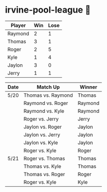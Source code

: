 # irvine-pool-league 🎱

| Player | Win | Lose |
|-----|-----|-----|
| Raymond | 2 | 1 |
| Thomas | 3 | 1 |
| Roger | 2 | 5 |
| Kyle | 1 | 4 |
| Jaylon | 3 | 0 |
| Jerry | 1 | 1 |

| Date | Match Up | Winner |
|-----|-----|-----|
| 5/20 | Thomas vs. Raymond | Thomas |
|  | Raymond vs. Roger | Raymond |
|  | Raymond vs. Kyle | Raymond |
|  | Roger vs. Jerry | Jerry |
|  | Jaylon vs. Roger | Jaylon |
|  | Jaylon vs. Jerry | Jaylon |
|  | Jaylon vs. Kyle | Jaylon |
|  | Roger vs. Kyle | Roger |
| 5/21 | Roger vs. Thomas | Thomas |
|  | Thomas vs. Kyle | Thomas |
|  | Thomas vs. Roger | Roger |
|  | Roger vs. Kyle | Kyle |
